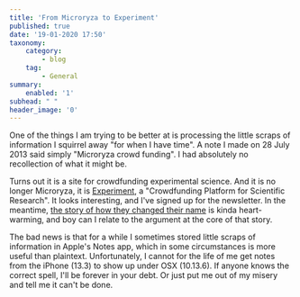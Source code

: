 ```yaml
---
title: 'From Microryza to Experiment'
published: true
date: '19-01-2020 17:50'
taxonomy:
    category:
        - blog
    tag:
        - General
summary:
    enabled: '1'
subhead: " "
header_image: '0'
--- 
```


One of the things I am trying to be better at is processing the little scraps of information I squirrel away "for when I have time". A note I made on 28 July 2013 said simply "Microryza crowd funding". I had absolutely no recollection of what it might be.

Turns out it is a site for crowdfunding experimental science. And it is no longer Microryza, it is [Experiment](https://experiment.com/), a "Crowdfunding Platform for Scientific Research". It looks interesting, and I've signed up for the newsletter. In the meantime, [the story of how they changed their name](https://priceonomics.com/how-microryza-acquired-the-domain-experimentcom/) is kinda heart-warming, and boy can I relate to the argument at the core of that story.

The bad news is that for a while I sometimes stored little scraps of information in Apple's Notes app, which in some circumstances is more useful than plaintext. Unfortunately, I cannot for the life of me get notes from the iPhone (13.3) to show up under OSX (10.13.6). If anyone knows the correct spell, I'll be forever in your debt. Or just put me out of my misery and tell me it can't be done.

